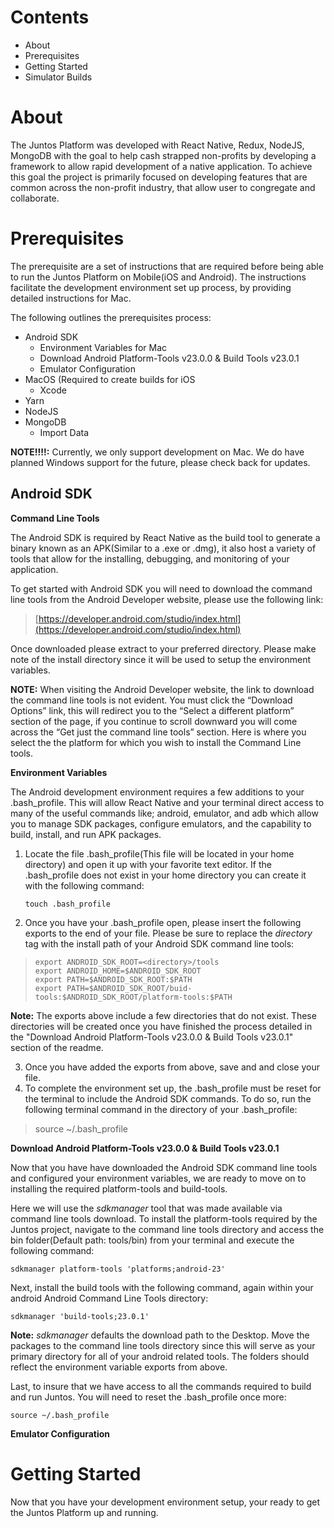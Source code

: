# Contents

 - About
 - Prerequisites
 - Getting Started
 - Simulator Builds

# About

The Juntos Platform was developed with React Native, Redux, NodeJS, MongoDB with the goal to help cash strapped non-profits by developing a framework to allow rapid development of a native application. To achieve this goal the project is primarily focused on developing features that are common across the non-profit industry, that allow user to congregate and collaborate.

# Prerequisites

The prerequisite are a set of instructions that are required before being able to run the Juntos Platform on Mobile(iOS and Android). The instructions facilitate the development environment set up process, by providing detailed instructions for Mac.

The following outlines the prerequisites process:

- Android SDK 
	- Environment Variables for Mac
	- Download Android Platform-Tools v23.0.0 & Build Tools  v23.0.1
	- Emulator Configuration
- MacOS (Required to create builds for iOS
	- Xcode
- Yarn
- NodeJS
- MongoDB
	- Import Data
		
**NOTE!!!!:** Currently, we only support development on Mac. We do have planned Windows support for the future, please check back for updates.
		
## Android SDK

**Command Line Tools**

The Android SDK is required by React Native as the build tool to generate a binary known as an APK(Similar to a .exe or .dmg), it also host a variety of tools that allow for the installing, debugging, and monitoring of your application.

To get started with Android SDK you will need to download the command line tools from the Android Developer website, please use the following link:

    

> [https://developer.android.com/studio/index.html](https://developer.android.com/studio/index.html)

Once downloaded please extract to your preferred directory. Please make note of the install directory since it will be used to setup the environment variables.

**NOTE:** When visiting the Android Developer website, the link to download the command line tools is not evident. You must click the “Download Options” link, this will redirect you to the “Select a different platform” section of the page, if you continue to scroll downward you will come across the “Get just the command line tools” section. Here is where you select the the platform for which you wish to install the Command Line tools.

**Environment Variables**

The Android development environment requires a few additions to your .bash_profile. This will allow React Native and your terminal direct access to many of the useful commands like; android, emulator, and adb which allow you to manage SDK packages, configure emulators, and the capability to build, install, and run APK packages.

1.  Locate the file .bash_profile(This file will be located in your home directory) and open it up with your favorite text editor. If the .bash_profile does not exist in your home directory you can create it with the following command:

	 `touch .bash_profile`
	 
2.  Once you have your .bash_profile open, please insert the following exports to the end of your file. Please be sure to replace the *directory* tag with the install path of your Android SDK command line tools:

>     export ANDROID_SDK_ROOT=<directory>/tools  
>     export ANDROID_HOME=$ANDROID_SDK_ROOT  
>     export PATH=$ANDROID_SDK_ROOT:$PATH
>     export PATH=$ANDROID_SDK_ROOT/buid-tools:$ANDROID_SDK_ROOT/platform-tools:$PATH

**Note:** The exports above include a few directories that do not exist. These directories will be created once you have finished the process detailed in the "Download Android Platform-Tools v23.0.0 & Build Tools  v23.0.1" section of the readme.

3.  Once you have added the exports from above, save and and close your file.
4.  To complete the environment set up, the .bash_profile must be reset for the terminal to include the Android SDK commands. To do so, run the following terminal command in the directory of your .bash_profile: 

> source ~/.bash_profile  

**Download Android Platform-Tools v23.0.0 & Build Tools  v23.0.1**

Now that you have have downloaded the Android SDK command line tools  and configured  your environment variables, we are ready to move on to installing the required platform-tools and build-tools. 

Here we will use the *sdkmanager* tool that was made available via command line tools download. To install the platform-tools required by the Juntos project, navigate to the command line tools directory and access the bin folder(Default path: tools/bin) from your terminal and execute the following command:

    sdkmanager platform-tools 'platforms;android-23'

Next, install the build tools with the following command, again within your android  Android Command Line Tools directory:
 
    sdkmanager 'build-tools;23.0.1'

**Note:**  *sdkmanager* defaults the download path to the Desktop. Move the packages to the command line tools directory since this will serve as your primary directory for all of your android related tools. The folders should reflect the environment variable exports from above.

Last, to insure that we have access to all the commands required to build and run Juntos. You will need to reset the .bash_profile once more:

    source ~/.bash_profile

**Emulator Configuration**




# Getting Started

Now that you have your development environment setup, your ready to get the Juntos Platform up and running.



  



<!--stackedit_data:
eyJoaXN0b3J5IjpbMTkyNzc1MzEyNl19
-->